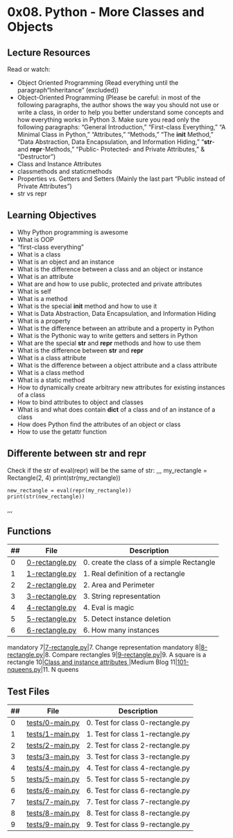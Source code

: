 # 0x08. Python - More Classes and Objects

## Lecture Resources

Read or watch:

* Object Oriented Programming (Read everything until the paragraph“Inheritance” (excluded))
* Object-Oriented Programming (Please be careful: in most of the following paragraphs, the author shows the way you should not use or write a class, in order to help you better understand some concepts and how everything works in Python 3. Make sure you read only the following paragraphs: “General Introduction,” “First-class Everything,” “A Minimal Class in Python,” “Attributes,” “Methods,” “The __init__ Method,” “Data Abstraction, Data Encapsulation, and Information Hiding,” “__str__- and __repr__-Methods,” “Public- Protected- and Private Attributes,” & “Destructor”)
* Class and Instance Attributes
* classmethods and staticmethods
* Properties vs. Getters and Setters (Mainly the last part “Public instead of Private Attributes”)
* str vs repr

## Learning Objectives

* Why Python programming is awesome
* What is OOP
* “first-class everything”
* What is a class
* What is an object and an instance
* What is the difference between a class and an object or instance
* What is an attribute
* What are and how to use public, protected and private attributes
* What is self
* What is a method
* What is the special __init__ method and how to use it
* What is Data Abstraction, Data Encapsulation, and Information Hiding
* What is a property
* What is the difference between an attribute and a property in Python
* What is the Pythonic way to write getters and setters in Python
* What are the special __str__ and __repr__ methods and how to use them
* What is the difference between __str__ and __repr__
* What is a class attribute
* What is the difference between a object attribute and a class attribute
* What is a class method
* What is a static method
* How to dynamically create arbitrary new attributes for existing instances of a class
* How to bind attributes to object and classes
* What is and what does contain __dict__ of a class and of an instance of a class
* How does Python find the attributes of an object or class
* How to use the getattr function

## Differente between str and repr

Check if the str of eval(repr) will be the same of str:
,,,
    my_rectangle = Rectangle(2, 4)
    print(str(my_rectangle))

    new_rectangle = eval(repr(my_rectangle))
    print(str(new_rectangle))
,,,

## Functions

##|File|Description
---|---|---
0|[0-rectangle.py](./0-rectangle.py)|0. create the class of a simple Rectangle
1|[1-rectangle.py](./1-rectangle.py)|1. Real definition of a rectangle
2|[2-rectangle.py](./2-rectangle.py)|2. Area and Perimeter
3|[3-rectangle.py](./3-rectangle.py)|3. String representation
4|[4-rectangle.py](./4-rectangle.py)|4. Eval is magic
5|[5-rectangle.py](./5-rectangle.py)|5. Detect instance deletion
6|[6-rectangle.py](./6-rectangle.py)|6. How many instances
mandatory
7|[7-rectangle.py](./7-rectangle.py)|7. Change representation
mandatory
8|[8-rectangle.py](./8-rectangle.py)|8. Compare rectangles
9|[9-rectangle.py](./9-rectangle.py)|9. A square is a rectangle
10|[Class and instance attributes
](./9-rectangle.py)|Medium Blog
11|[101-nqueens.py](./101-nqueens.py)|11. N queens

## Test Files

##|File|Description
---|---|---
0|[tests/0-main.py](tests/0-main.py)|0. Test for class 0-rectangle.py
1|[tests/1-main.py](tests/1-main.py)|1. Test for class 1-rectangle.py
2|[tests/2-main.py](tests/2-main.py)|2. Test for class 2-rectangle.py
3|[tests/3-main.py](tests/3-main.py)|3. Test for class 3-rectangle.py
4|[tests/4-main.py](tests/4-main.py)|4. Test for class 4-rectangle.py
5|[tests/5-main.py](tests/5-main.py)|5. Test for class 5-rectangle.py
6|[tests/6-main.py](tests/6-main.py)|6. Test for class 6-rectangle.py
7|[tests/7-main.py](tests/7-main.py)|7. Test for class 7-rectangle.py
8|[tests/8-main.py](tests/8-main.py)|8. Test for class 8-rectangle.py
9|[tests/9-main.py](tests/9-main.py)|9. Test for class 9-rectangle.py
